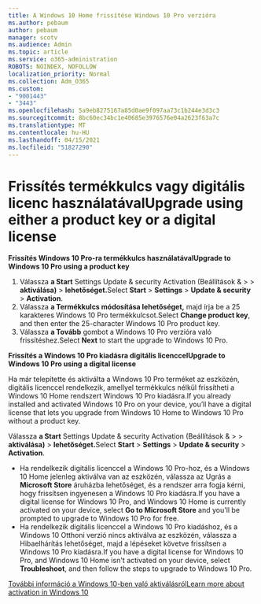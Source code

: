 ```yaml
---
title: A Windows 10 Home frissítése Windows 10 Pro verzióra
ms.author: pebaum
author: pebaum
manager: scotv
ms.audience: Admin
ms.topic: article
ms.service: o365-administration
ROBOTS: NOINDEX, NOFOLLOW
localization_priority: Normal
ms.collection: Adm_O365
ms.custom:
- "9001443"
- "3443"
ms.openlocfilehash: 5a9eb8275167a85d0ae9f097aa73c1b244e3d3c3
ms.sourcegitcommit: 8bc60ec34bc1e40685e3976576e04a2623f63a7c
ms.translationtype: MT
ms.contentlocale: hu-HU
ms.lasthandoff: 04/15/2021
ms.locfileid: "51827290"
---
```

# <a name="upgrade-using-either-a-product-key-or-a-digital-license"></a><span data-ttu-id="05dc0-102">Frissítés termékkulcs vagy digitális licenc használatával</span><span class="sxs-lookup"><span data-stu-id="05dc0-102">Upgrade using either a product key or a digital license</span></span>

<span data-ttu-id="05dc0-103">**Frissítés Windows 10 Pro-ra termékkulcs használatával**</span><span class="sxs-lookup"><span data-stu-id="05dc0-103">**Upgrade to Windows 10 Pro using a product key**</span></span>

1. <span data-ttu-id="05dc0-104">Válassza **a Start** Settings Update & security Activation (Beállítások &  >    >  **aktiválása)**  >  **lehetőséget.**</span><span class="sxs-lookup"><span data-stu-id="05dc0-104">Select **Start** > **Settings** > **Update & security** > **Activation**.</span></span>
2. <span data-ttu-id="05dc0-105">Válassza **a Termékkulcs módosítása lehetőséget,** majd írja be a 25 karakteres Windows 10 Pro termékkulcsot.</span><span class="sxs-lookup"><span data-stu-id="05dc0-105">Select **Change product key**, and then enter the 25-character Windows 10 Pro product key.</span></span>
3. <span data-ttu-id="05dc0-106">Válassza **a Tovább** gombot a Windows 10 Pro verzióra való frissítéshez.</span><span class="sxs-lookup"><span data-stu-id="05dc0-106">Select **Next** to start the upgrade to Windows 10 Pro.</span></span>

<span data-ttu-id="05dc0-107">**Frissítés a Windows 10 Pro kiadásra digitális licenccel**</span><span class="sxs-lookup"><span data-stu-id="05dc0-107">**Upgrade to Windows 10 Pro using a digital license**</span></span>

<span data-ttu-id="05dc0-108">Ha már telepítette és aktiválta a Windows 10 Pro terméket az eszközén, digitális licenccel rendelkezik, amellyel termékkulcs nélkül frissítheti a Windows 10 Home rendszert Windows 10 Pro kiadásra.</span><span class="sxs-lookup"><span data-stu-id="05dc0-108">If you already installed and activated Windows 10 Pro on your device, you’ll have a digital license that lets you upgrade from Windows 10 Home to Windows 10 Pro without a product key.</span></span>

<span data-ttu-id="05dc0-109">Válassza **a Start** Settings Update & security Activation (Beállítások &  >    >  **aktiválása)**  >  **lehetőséget.**</span><span class="sxs-lookup"><span data-stu-id="05dc0-109">Select **Start** > **Settings** > **Update & security** > **Activation**.</span></span>

- <span data-ttu-id="05dc0-110">Ha rendelkezik digitális licenccel a Windows 10 Pro-hoz, és a Windows 10 Home jelenleg aktiválva van az eszközén, válassza az Ugrás a **Microsoft Store** áruházba lehetőséget, és a rendszer arra fogja kérni, hogy frissítsen ingyenesen a Windows 10 Pro kiadásra.</span><span class="sxs-lookup"><span data-stu-id="05dc0-110">If you have a digital license for Windows 10 Pro, and Windows 10 Home is currently activated on your device, select **Go to Microsoft Store** and you'll be prompted to upgrade to Windows 10 Pro for free.</span></span>
- <span data-ttu-id="05dc0-111">Ha rendelkezik digitális licenccel a Windows 10 Pro kiadáshoz, és a Windows 10 Otthoni verzió nincs aktiválva az eszközén, válassza a Hibaelhárítás lehetőséget, majd a lépéseket követve frissítsen a Windows 10 Pro kiadásra.</span><span class="sxs-lookup"><span data-stu-id="05dc0-111">If you have a digital license for Windows 10 Pro, and Windows 10 Home isn't activated on your device, select **Troubleshoot**, and then follow the steps to upgrade to Windows 10 Pro.</span></span>

[<span data-ttu-id="05dc0-112">További információ a Windows 10-ben való aktiválásról</span><span class="sxs-lookup"><span data-stu-id="05dc0-112">Learn more about activation in Windows 10</span></span>](https://support.microsoft.com/help/12440)
